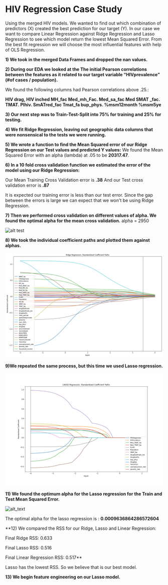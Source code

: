 
# HIV Regression Case Study


Using the merged HIV models. We wanted to find out which combination of predictors (X) created the best prediction for our target (Y). In our case we want to compare Linear Regression against Ridge Regression and Lasso Regression to see which model return the lowest Mean Squared Error.  From the best fit regression we will choose the most influential features with help of OLS Regression. 




**1) We took in the merged Data Frames and dropped the nan values.**

**2) During our EDA we looked at the The initial  Pearson correlations between the features as it related to our target variable  “HIVprevalence” (#of cases / population).** 

We found the following columns had Pearson correlations above .25.:

**HIV drag, HIV inched  MH_fac      Med_mh_Fac.  Med_sa_fac    Med SMAT _fac.   TMAT.    Plhiv.  SmATred_fac          Tmat_fa              bup_phys.         %msm12month           %msm5ye**    



 
**3) Our next step was to Train-Test-Split into 75% for training and 25% for testing.**


**4) We fit Ridge Regression, leaving out geographic data columns that were nonsensical to the tests we were running.**


**5) We wrote a function to find the Mean Squared error of our Ridge Regression on our Test values and predicted Y values:**
We found the Mean Squared Error with an alpha (lambda) at .05 to be **20317.47**.




**6) In a 10 fold cross validation function we estimated the error of the model using our Ridge Regression:**

Our Mean Training Cross Validation error is **.38**
And our Test cross validation error is **.87**

It is expected our training error is less than our test error. Since the gap between the errors is large we can expect that we won't be using Ridge Regression.





 
**7) Then we  performed cross validation on different values of alpha. We found the optimal alpha for the mean cross validation.**
alpha = 2950 

![alt test](https://github.com/lraganit-star/regression_case_study/blob/main/images/ridge_regression_train_test_MSE.png)


**8) We took the individual coefficient paths and plotted them against alphas.**

![alt text](https://github.com/kyle-black/regression_case_study/blob/main/images/ridge_regression_standard_coefficient_paths.png)


**9)We repeated the same process, but this time we used Lasso regression.**


![alt text](https://github.com/lraganit-star/regression_case_study/blob/main/images/LASSO_regression_standardized_coefficient_paths_pt2.png)


**11) We found the optimum alpha for the Lasso regression for the Train and Test Mean Squared Error.**

![alt_text](https://github.com/lraganit-star/regression_case_study/blob/main/images/LASSO_regression_train_and_test_MSE.png)

The optimal alpha for the lasso regression is : **0.0009636864286572604**

**12) We compared the RSS for our Ridge, Lasso and Linear Regression:
 
 Final Ridge RSS: 0.633
 
 Final Lasso RSS: 0.516
 
 Final Linear Regression RSS: 0.517**
 
 Lasso has the lowest RSS. So we believe that is our best model.
 
 
 **13) We begin feature engineering on our Lasso model.**
 
 
 
 
 




